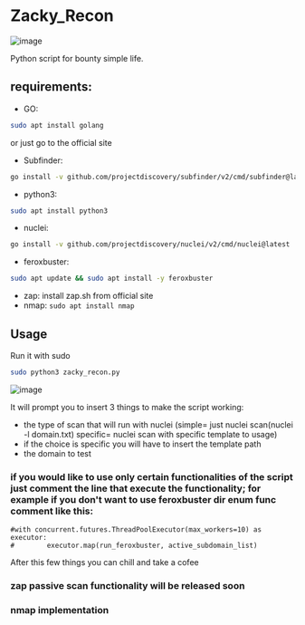 # Zacky_Recon

![image](https://github.com/Gesus-del/Zacky_Recon/assets/79453866/456bf74e-c6ec-4cd3-aafb-bfcc955dd5e1)


Python script for bounty simple life.

## requirements:


* GO:
```bash
sudo apt install golang
```
or just go to the official site
* Subfinder:
```bash
go install -v github.com/projectdiscovery/subfinder/v2/cmd/subfinder@latest
```
* python3:
```bash
sudo apt install python3
```
* nuclei:
```bash
go install -v github.com/projectdiscovery/nuclei/v2/cmd/nuclei@latest
```
* feroxbuster:
```bash
sudo apt update && sudo apt install -y feroxbuster
```
* zap: install zap.sh from official site
* nmap: ```sudo apt install nmap```
## Usage

Run it with sudo

```bash
sudo python3 zacky_recon.py
```
![image](https://github.com/Gesus-del/Zacky_Recon/assets/79453866/baf009f7-e3f9-4836-a4dc-d15349c21a3d)

It will prompt you to insert 3 things to make the script working:
* the type of scan that will run with nuclei (simple= just nuclei scan(nuclei -l domain.txt) specific= nuclei scan with specific template to usage)
* if the choice is specific you will have to insert the template path
* the domain to test

### if you would like to use only certain functionalities of the script just comment the line that execute the functionality; for example if you don't want to use feroxbuster dir enum func comment like this:

```
#with concurrent.futures.ThreadPoolExecutor(max_workers=10) as executor:
#        executor.map(run_feroxbuster, active_subdomain_list)
```

After this few things you can chill and take a cofee

### zap passive scan functionality will be released soon

### nmap implementation
